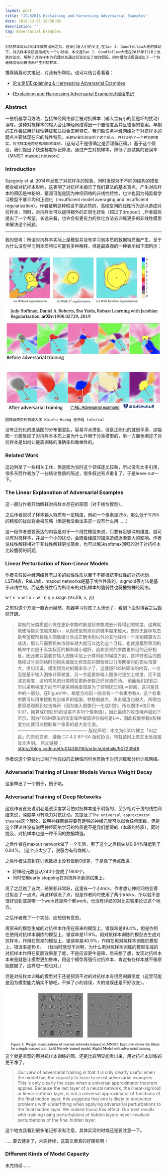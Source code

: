 ```yaml
---
layout: post
title: "ICLR2015 Explaining and Harnessing Adversarial Examples"
date: 2019-12-01 10:56:06 
description: ""
tag: Adversarial Examples
---
```


`对抗样本自从2014年被提出来之后，逐渐引发人们的关注,在Ian J. Goodfellow大佬的推动下，对抗样本攻防逐渐成为一个小领域，本文是Ian J. Goodfellow大佬在2015年ICLR上发表的论文，解释了对抗样本的机理以及通过实验论证了他的假设，同时借助该假设提出了一个快速梯度标记算法来产生对抗样本.`

推荐俩篇论文笔记，对我有所帮助，也可以结合着看看：

- [论文笔记Explaining & Harnessing Adversarial Examples](https://zhuanlan.zhihu.com/p/32784766)

- [《Explaining and Harnessing Adversarial Examples》阅读笔记](https://zhuanlan.zhihu.com/p/33875223)

### Abstract

一些机器学习方法，包括神经网络都会被对抗样本（输入含有小的但是坏的扰动）误导。这种对抗样本的输入会让神经网络得出一个置信度高并且错误的答案。早期的工作尝试用非线性特征和过拟合去解释它，我们缺任务神经网络对于对抗样本的弱点主要体现在它的线性特质。`新的定量实验证明了这个观点，并且证明了一个神奇的事实，对抗样本是跨结构和训练集的。`（这句话不是很确定是否理解正确。）基于这个假设，我们提出了快速梯度标记算法，通过产生对抗样本，降低了测试集的错误率（MNIST maxout network）.

### Introduction

Szegedy et al. 2014年发现了对抗样本的现象，同时发现对于不同的结构的模型都会被对抗样本影响，这表明了对抗样本揭示了我们算法的基本盲点。产生对抗样本的原因是神秘的，猜测可能是因为神经网络的非线性特性，也许也因为纯监督学习模型不够平均和正则化（insufficient model averaging and insufficient regularization）。作者证明这种假设不是必然的，高维空间的线性行为足以造成对抗样本，同时，对抗样本可以提供额外的正则化好处（超过了dropout）,作者最后提出了一个希望，长远来看，也许会有更有力的优化方法去训练更多的非线性模型来解决这个问题。

---
我的思考：所谓对抗样本实际上是模型并没有学习到本质的数据特质而产生，至于为什么没有学习到本质特征可能有多种解释，但是最直观的一种表示如下图所示：

![Adversarial_Examples_active_map](/images/posts/Adversarial_Examples_active_map.png)
![Adversarial_Examples_active_map](/images/posts/Adversarial_Examples_active_map1.png)

`图摘自西交利物浦大学 Kaizhu Huang 老师组 tutorial`

没有正则化的激活图的分布很混乱，容易浑水摸鱼，但是正则化的就很平滑，这幅图一方面反应了对抗样本本质上是为什么作用于分类模型的，另一方面也阐述了对抗样本是如何让提高训练的准确率和鲁棒性的。

### Related Work

这边列举了一些相关工作，但是因为当时这个领域还比较新，所以没有太多引用，很多东西作者放了一些结论性质的陈述，很多叙述有点重复了，于是leave out一下。

### The Linear Explanation of Adversarial Examples

这一部分作者开始解释对抗样本存在的原因（对于线性模型）。

之后作者叙说了样本输入特质有一定精度，例如一个像素是255，那么低于1/255的精度的扰动将会被忽略（但是我没看出来这一段有什么用......）

这一段作者想要表达的内容是对于一个线性模型来说，只要有足够深的维度，就可以有对抗样本，并且一个小的扰动，会随着维度的加深造成逐渐变大的影响。作者说线性解释相对于非线性解释更加简单，也可以解决softmax回归的对于对抗样本比较脆弱的问题。

### Linear Perturbation of Non-Linear Models

作者先假设神经网络具有过多的线性性质以至于不能抵抗非线性的对抗扰动，LSTM族，ReLU族，maxout networks是基于线性性质的，sigmoid等方法是基于非线性的。而这些线性行为所带来的对抗样本的脆弱性也将摧毁神经网络。

w⊤x ̃ = w⊤x + w⊤η
η = εsign (∇xJ(θ, x, y))

之前对这个方法一直表示疑惑，机器学习对底子太薄弱了，看到下面对博客之后豁然开朗。

> 常规的分类模型训练在更新参数时都是将参数减去计算得到的梯度，这样就能使得损失值越来越小，从而模型预测对的概率越来越大。既然无目标攻击是希望模型将输入图像错分类成正确类别以外的其他任何一个类别都算攻击成功，那么只需要损失值越来越大就可以达到这个目标，也就是模型预测的概率中对应于真实标签的概率越小越好，这和原来的参数更新目的正好相反。因此我只需要在输入图像中加上计算得到的梯度方向，这样修改后的图像经过分类网络时的损失值就比修改前的图像经过分类网络时的损失值要大，换句话说，模型预测对的概率变小了。这就是FGSM算法的内容，一方面是基于输入图像计算梯度，另一方面更新输入图像时是加上梯度，而不是减去梯度，这和常见的分类模型更新参数正好背道而驰。
前面我们提到之所以采用梯度方向而不是采用梯度值是为了控制扰动的L∞距离，这只是其中的一部分。在Figure1中，梯度方向前一般会有一个权重参数e，这个权重参数可以用来控制攻击噪声的幅值，参数值越大，攻击强度也越大，肉眼也更容易观察到攻击噪声（因为输入图像归一化成0到1，所以图中e值只有0.07，换算成0到255的话差不多18个像素值），因此最终的攻击噪声就如下所示。因为FGSM算法的攻击噪声幅值评价指标是L∞，因此权重参数e和梯度方向就可以控制每个像素的最大变化值。
————————————————
版权声明：本文为CSDN博主「AI之路」的原创文章，遵循 CC 4.0 BY-SA 版权协议，转载请附上原文出处链接及本声明。
原文链接：https://blog.csdn.net/u014380165/article/details/90723948

作者说这个算法也证明了他假设的正确性同时也有助于对抗训练和分析训练网络。

### Adversarial Training of Linear Models Versus Weight Decay

这里举出了一个例子，例子略。

### Adversarial Training of Deep Networks

这段作者首先说明老是说深度学习怕对抗样本是不明智的，至少相对于浅的线性网络来说，深度学习有能力对抗扰动。又提及了`The universal approximator theorem`这个理论，说明神经网络只要有足够的神经元就可以拟合任何函数，但是这个理论并没有说明神经网络学习的特质是不是我们想要的（本质的特质），同时提及，对抗样本也是一种不同的数据增强。

之后作者在maxout network做了一个实验，用了这个之后损失从0.94%降低到了0.84%。（这个点太少了，说服力有待商榷）。

之后作者注意到在训练数据上没有做到0误差，于是做了俩点改进：

- 将神经元数目从240个变成了1600个。
- 同时使用early stopping在对抗样本到测试集上。

用了之后跑了五次，结果都非常好，这里有一个小trick，作者想让神经网络变得过拟合了一点点，再这样做涨了点，但是作者同时使用了两个tricks，所以就不是很好说到底是哪一个work还是两个都work，也没有详细的对比实验来论证这个地方。

之后作者做了一个实验，细想很有意思。

用原来的模型生成的对抗样本作用在原来的模型上，错误率是89.4%，但是作用在使用对抗样本训练的模型上，错误率是17.9%。用对抗样本训练的模型去生成对抗样本，作用在原来的模型上，错误率是40.9%，作用在用对抗样本训练的模型上，错误率是19.6。
（我当时感觉不对啊，为什么用对抗样本训练的模型生成的对抗样本作用在反而效果差了呢，不是应该更牛逼嘛，后来想了想，发现对抗样本本来是就是让模型更加鲁棒，用这个模型再强行对抗样本，肯定有些样本就不像原始数据了，这样想一想也对。）

但是对抗样本训练的模型对于还是预测不对的对抗样本有很高的置信度（这里可能是因为模型能力确实不够吧，干掉了小的错误，大的错误还是不好改变）。

![Adversarial_training](/images/posts/Adversarial_training.png)
这个就是直观的用对抗样本训练的图，还是比较明显能看出来，用对抗样本训练的更干净了。

> Our view of adversarial training is that it is only clearly useful when the model has the capacity to learn to resist adversarial examples. This is only clearly the case when a universal approximator theorem applies. Because the last layer of a neural network, the linear-sigmoid or linear-softmax layer, is not a universal approximator of functions of the final hidden layer, this suggests that one is likely to encounter problems with underfitting when applying adversarial perturbations to the final hidden layer. We indeed found this effect. Our best results with training using perturbations of hidden layers never involved perturbations of the final hidden layer.

这个地方我看到很多笔记都没有注意，具体实现的时候还是要注意一下。

......要去健身了，未完待续，这篇文章真的好硬核啊！

### Different Kinds of Model Capacity

未完待续......